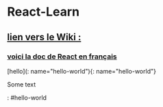 # React-Learn
## [lien vers le Wiki :](https://github.com/olygood/React-Learn/wiki)  
###  [voici la doc de React en français](https://fr.reactjs.org/)  
[hello](: name="hello-world"){: name="hello-world"}

Some text

: #hello-world




